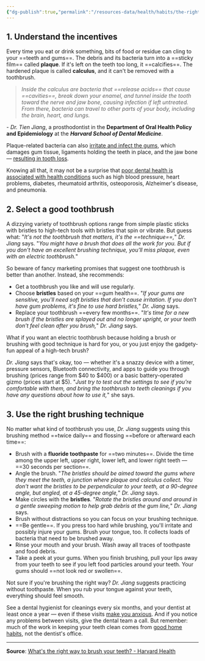 ```yaml
---
{"dg-publish":true,"permalink":"/resources-data/health/habits/the-right-way-to-brush-your-teeth/"}
---
```


## 1. Understand the incentives
Every time you eat or drink something, bits of food or residue can cling to your ==teeth and gums==. The debris and its bacteria turn into a ==sticky film== called **plaque**. If it's left on the teeth too long, it ==calcifies==. The hardened plaque is called **calculus**, and it can't be removed with a toothbrush.

>  *Inside the calculus are bacteria that ==release acids== that cause ==cavities==, break down your enamel, and tunnel inside the tooth toward the nerve and jaw bone, causing infection if left untreated. From there, bacteria can travel to other parts of your body, including the brain, heart, and lungs.*

\- *Dr. Tien Jiang*, a prosthodontist in the **Department of Oral Health Policy and Epidemiology** at the ***Harvard School of Dental Medicine***.

Plaque-related bacteria can also [irritate and infect the gums](https://www.health.harvard.edu/staying-healthy/the-seniors-guide-to-dental-care), which damages gum tissue, ligaments holding the teeth in place, and the jaw bone — [resulting in tooth loss](https://www.health.harvard.edu/blog/tooth-loss-truth-its-no-longer-about-the-tooth-fairy-202108252578).

Knowing all that, it may not be a surprise that [poor dental health is associated with health conditions](https://www.ada.org/resources/research/science-and-research-institute/oral-health-topics/oral-systemic-health) such as high blood pressure, heart problems, diabetes, rheumatoid arthritis, osteoporosis, Alzheimer's disease, and pneumonia.

## 2. Select a good toothbrush
A dizzying variety of toothbrush options range from simple plastic sticks with bristles to high-tech tools with bristles that spin or vibrate. But guess what: "*It's not the toothbrush that matters, it's the ==technique==,*" *Dr. Jiang* says. "*You might have a brush that does all the work for you. But if you don't have an excellent brushing technique, you'll miss plaque, even with an electric toothbrush.*"

So beware of fancy marketing promises that suggest one toothbrush is better than another. Instead, she recommends:

- Get a toothbrush you like and will use regularly.
- Choose **bristles** based on your ==gum health==. "*If your gums are sensitive, you'll need soft bristles that don't cause irritation. If you don't have gum problems, it's fine to use hard bristles,*" *Dr. Jiang* says.
- Replace your toothbrush ==every few months==. "*It's time for a new brush if the bristles are splayed out and no longer upright, or your teeth don't feel clean after you brush,*" *Dr. Jiang* says.

What if you want an electric toothbrush because holding a brush or brushing with good technique is hard for you, or you just enjoy the gadgety-fun appeal of a high-tech brush?

*Dr. Jiang* says that's okay, too — whether it's a snazzy device with a timer, pressure sensors, Bluetooth connectivity, and apps to guide you through brushing (prices range from $40 to $400) or a basic battery-operated gizmo (prices start at $5). "*Just try to test out the settings to see if you're comfortable with them, and bring the toothbrush to teeth cleanings if you have any questions about how to use it,*" she says.

## 3. Use the right brushing technique
No matter what kind of toothbrush you use, *Dr. Jiang* suggests using this brushing method ==twice daily== and flossing ==before or afterward each time==:

- Brush with a **fluoride toothpaste** for ==two minutes==. Divide the time among the upper left, upper right, lower left, and lower right teeth — ==30 seconds per section==.
- Angle the brush. "*The bristles should be aimed toward the gums where they meet the teeth, a junction where plaque and calculus collect. You don't want the bristles to be perpendicular to your teeth, at a 90-degree angle, but angled, at a 45-degree angle,*" *Dr. Jiang* says.
- Make circles with the **bristles**. "*Rotate the bristles around and around in a gentle sweeping motion to help grab debris at the gum line,*" *Dr. Jiang* says.
- Brush without distractions so you can focus on your brushing technique.
- ==Be gentle==. If you press too hard while brushing, you'll irritate and possibly injure your gums. Brush your tongue, too. It collects loads of bacteria that need to be brushed away.
- Rinse your mouth and your brush. Wash away all traces of toothpaste and food debris.
- Take a peek at your gums. When you finish brushing, pull your lips away from your teeth to see if you left food particles around your teeth. Your gums should ==not look red or swollen==.

Not sure if you're brushing the right way? *Dr. Jiang* suggests practicing without toothpaste. When you rub your tongue against your teeth, everything should feel smooth.

See a dental hygienist for cleanings every six months, and your dentist at least once a year — even if these visits [make you anxious](https://www.health.harvard.edu/blog/drills-needles-and-pain-oh-my-coping-with-dental-anxiety-2019121818475). And if you notice any problems between visits, give the dental team a call. But remember: much of the work in keeping your teeth clean comes from [good home habits](https://www.health.harvard.edu/dental-health/at-home-dental-care-true-or-false), not the dentist's office.

** **
**Source**: [What's the right way to brush your teeth? - Harvard Health](https://www.health.harvard.edu/blog/whats-the-right-way-to-brush-your-teeth-202211232854)